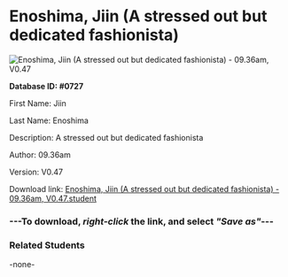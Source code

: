 # Enoshima, Jiin (A stressed out but dedicated fashionista)

<img src="Files/Enoshima, Jiin (A stressed out but dedicated fashionista).png" title="Enoshima, Jiin (A stressed out but dedicated fashionista) - 09.36am, V0.47">

**Database ID: #0727**

First Name: Jiin

Last Name: Enoshima

Description: A stressed out but dedicated fashionista

Author: 09.36am

Version: V0.47

Download link: <a href="https://raw.githubusercontent.com/Arbiter1223/Daigaku-Gurashi-Custom-Students/master/Files/Student Files/Enoshima%2C%20Jiin%20(A%20stressed%20out%20but%20dedicated%20fashionista)%20-%2009.36am%2C%20V0.47.student">Enoshima, Jiin (A stressed out but dedicated fashionista) - 09.36am, V0.47.student</a>

### ---**To download, _right-click_ the link, and select _"Save as"_**---

### Related Students

-none-
